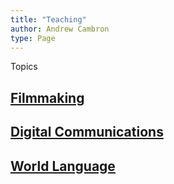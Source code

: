 ```yaml
---
title: "Teaching"
author: Andrew Cambron
type: Page
---
```

Topics

## [Filmmaking](film) 

## [Digital Communications](digcom) 

## [World Language](world-language)